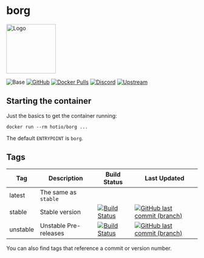 # borg

<img src="https://raw.githubusercontent.com/hotio/docker-borg/master/img/borg.png" alt="Logo" height="130">

![Base](https://img.shields.io/badge/base-alpine-blue)
[![GitHub](https://img.shields.io/badge/source-github-lightgrey)](https://github.com/hotio/docker-borg)
[![Docker Pulls](https://img.shields.io/docker/pulls/hotio/borg)](https://hub.docker.com/r/hotio/borg)
[![Discord](https://img.shields.io/discord/610068305893523457?color=738ad6&label=discord&logo=discord&logoColor=white)](https://discord.gg/3SnkuKp)
[![Upstream](https://img.shields.io/badge/upstream-project-yellow)](https://github.com/borgbackup/borg)

## Starting the container

Just the basics to get the container running:

```shell
docker run --rm hotio/borg ...
```

The default `ENTRYPOINT` is `borg`.

## Tags

| Tag      | Description                    | Build Status                                                                                                                                        | Last Updated                                                                                                                                                  |
| ---------|--------------------------------|-----------------------------------------------------------------------------------------------------------------------------------------------------|---------------------------------------------------------------------------------------------------------------------------------------------------------------|
| latest   | The same as `stable`           |                                                                                                                                                     |                                                                                                                                                               |
| stable   | Stable version                 | [![Build Status](https://cloud.drone.io/api/badges/hotio/docker-borg/status.svg?ref=refs/heads/stable)](https://cloud.drone.io/hotio/docker-borg)   | [![GitHub last commit (branch)](https://img.shields.io/github/last-commit/hotio/docker-borg/stable)](https://github.com/hotio/docker-borg/commits/stable)     |
| unstable | Unstable Pre-releases          | [![Build Status](https://cloud.drone.io/api/badges/hotio/docker-borg/status.svg?ref=refs/heads/unstable)](https://cloud.drone.io/hotio/docker-borg) | [![GitHub last commit (branch)](https://img.shields.io/github/last-commit/hotio/docker-borg/unstable)](https://github.com/hotio/docker-borg/commits/unstable) |

You can also find tags that reference a commit or version number.
